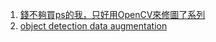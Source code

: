1. [錢不夠買ps的我，只好用OpenCV來修圖了系列](https://ithelp.ithome.com.tw/users/20120424/ironman/3642)
2. [object detection data augmentation](https://blog.51cto.com/u_15274944/4968753)